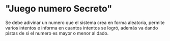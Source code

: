<h1>"Juego numero Secreto"</h1>
Se debe adivinar un numero que el sistema crea en forma aleatoria, permite varios intentos e informa en cuantos intentos se logró, además va dando pistas de si el numero es mayor o menor al dado.
